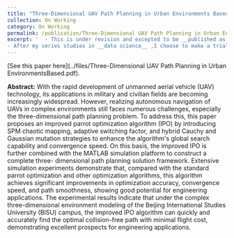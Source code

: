 ```yaml
---
title: "Three-Dimensional UAV Path Planning in Urban Environments Based on an Improved Parrot Optimization Algorithm"
collection: On Working
category: On Working
permalink: /publication/Three-Dimensional UAV Path Planning in Urban EnvironmentsBased
excerpt: '  - This is under revision and excepted to be __published as SCI paper in this year__ 
- After my series studies in __data science__ ,I choose to make a trial in algorithms.So my two classmates and I jointly proposed an Improved Parrot Optimization Algorithm (IPO). By incorporating chaotic mapping, an adaptive switching factor, and hybrid mutation strategies, we significantly enhanced the global search capability and convergence speed of UAV three-dimensional path planning. Additionally, I utilized MATLAB to create a three-dimensional map based on my alma mater, Beijing International Studies University (BISU), and conducted simulation experiments on this platform.'
---
```


[See this paper here](../files/Three-Dimensional UAV Path Planning in Urban EnvironmentsBased.pdf).

__Abstract:__ With the rapid development of unmanned aerial vehicle (UAV) technology, its
applications in military and civilian fields are becoming increasingly widespread. However, realizing autonomous navigation of UAVs in complex environments still faces numerous
challenges, especially the three-dimensional path planning problem. To address this, this paper
proposes an improved parrot optimization algorithm (IPO) by introducing SPM chaotic mapping, adaptive switching factor, and hybrid Cauchy and Gaussian mutation strategies to enhance the
algorithm's global search capability and convergence speed. On this basis, the improved IPO is
further combined with the MATLAB simulation platform to construct a complete three- dimensional path planning solution framework. Extensive simulation experiments demonstrate
that, compared with the standard parrot optimization and other optimization algorithms, this
algorithm achieves significant improvements in optimization accuracy, convergence speed, and
path smoothness, showing good potential for engineering applications. The experimental results
indicate that under the complex three-dimensional environment modeling of the Beijing
International Studies University (BISU) campus, the improved IPO algorithm can quickly and
accurately find the optimal collision-free path with minimal flight cost, demonstrating excellent
prospects for engineering applications.